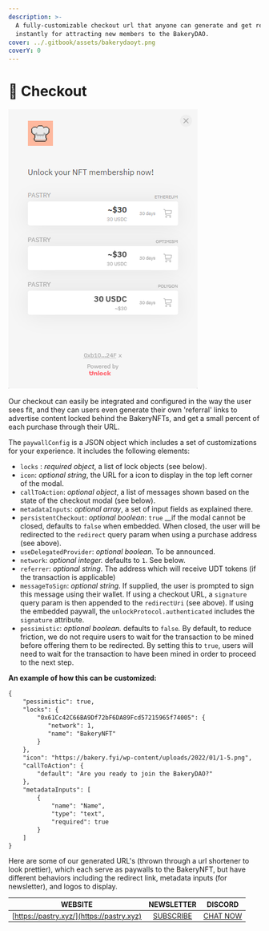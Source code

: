 ```yaml
---
description: >-
  A fully-customizable checkout url that anyone can generate and get rewarded
  instantly for attracting new members to the BakeryDAO.
cover: ../.gitbook/assets/bakerydaoyt.png
coverY: 0
---
```


# 🛒 Checkout

![](<../.gitbook/assets/image (9) (1).png>)

Our checkout can easily be integrated and configured in the way the user sees fit, and they can users even generate their own 'referral' links to advertise content locked behind the BakeryNFTs, and get a small percent of each purchase through their URL.

The `paywallConfig` is a JSON object which includes a set of customizations for your experience. It includes the following elements:

* `locks` : _required object_, a list of lock objects (see below).
* `icon`: _optional string_, the URL for a icon to display in the top left corner of the modal.
* `callToAction`: _optional object_, a list of messages shown based on the state of the checkout modal (see below).
* `metadataInputs`: _optional array_, a set of input fields as explained there.
* `persistentCheckout`: _optional boolean_: `true` \_\_if the modal cannot be closed, defaults to `false` when embedded. When closed, the user will be redirected to the `redirect` query param when using a purchase address (see above).
* `useDelegatedProvider`: _optional boolean._ To be announced.
* `network`: _optional integer._ defaults to `1`. See below.
* `referrer`: _optional string_. The address which will receive UDT tokens (if the transaction is applicable)
* `messageToSign`: _optional string_. If supplied, the user is prompted to sign this message using their wallet. If using a checkout URL, a `signature` query param is then appended to the `redirectUri` (see above). If using the embedded paywall, the `unlockProtocol.authenticated` includes the `signature` attribute.
* `pessimistic`: _optional boolean._ defaults to `false`_._ By default, to reduce friction, we do not require users to wait for the transaction to be mined before offering them to be redirected. By setting this to `true`, users will need to wait for the transaction to have been mined in order to proceed to the next step.

**An example of how this can be customized:**

```
{
    "pessimistic": true,
    "locks": {
        "0x61Cc42C66BA9Df72bF6DA89Fcd57215965f74005": {
           "network": 1,
           "name": "BakeryNFT"
        }
    },
    "icon": "https://bakery.fyi/wp-content/uploads/2022/01/1-5.png",
    "callToAction": {
        "default": "Are you ready to join the BakeryDAO?"
    },
    "metadataInputs": [
        {
            "name": "Name",
            "type": "text",
            "required": true
        }
    ]
}
```

Here are some of our generated URL's (thrown through a url shortener to look prettier), which each serve as paywalls to the BakeryNFT, but have different behaviors including the redirect link, metadata inputs (for newsletter), and logos to display.

|                  WEBSITE                  |                  NEWSLETTER                  |                  DISCORD                 |
| :---------------------------------------: | :------------------------------------------: | :--------------------------------------: |
| [https://pastry.xyz/](https://pastry.xyz) | [SUBSCRIBE](https://bakerydao.me/newsletter) | [CHAT NOW](https://bakerydao.me/discord) |
